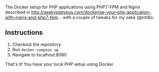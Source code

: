 The Docker setup for PHP applications using PHP7-FPM and Nginx described in http://geekyplatypus.com/dockerise-your-php-application-with-nginx-and-php7-fpm... with a couple of tweaks for my sake (@ntdb).

## Instructions
1. Checkout the repository
1. Run `docker-compose up`
1. Navigate to localhost:8080

That's it! You have your local PHP setup using Docker
